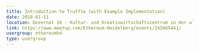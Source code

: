 ```yaml
---
title: Introduction to Truffle (with Example Implementation)
date: 2018-01-11
location: Dezernat 16 - Kultur- und Kreativwirtschaftszentrum in der alten Feuerwache, Heidelberg
link: https://www.meetup.com/Ethereum-Heidelberg/events/245665441/
usergroup: ethereumhd
type: usergroup
---
```

